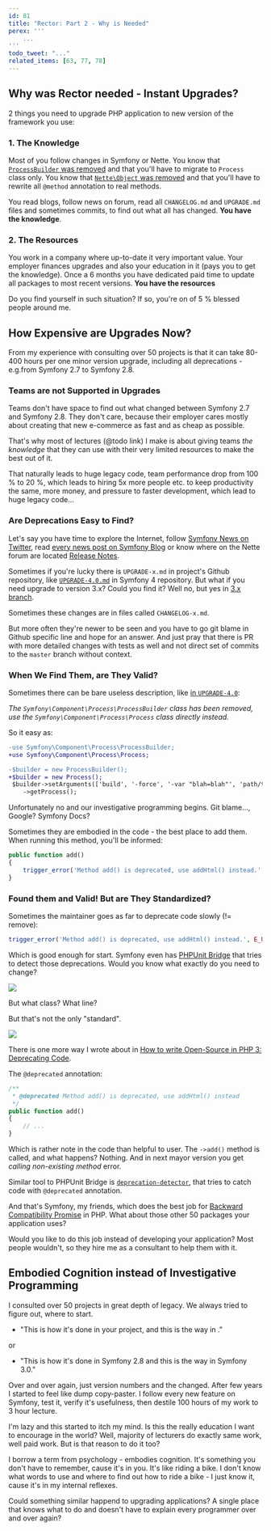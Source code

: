 ```yaml
---
id: 81
title: "Rector: Part 2 - Why is Needed"
perex: '''
    ...  
'''
todo_tweet: "..."
related_items: [63, 77, 78] 
---
```


## Why was Rector needed - Instant Upgrades? 

2 things you need to upgrade PHP application to new version of the framework you use:

### 1. The Knowledge

Most of you follow changes in Symfony or Nette. You know that [`ProcessBuilder` was removed](https://github.com/symfony/symfony/blob/master/UPGRADE-4.0.md#process) and that you'll have to migrate to `Process` class only. You know that [`Nette\Object` was removed](https://forum.nette.org/cs/26250-pojdte-otestovat-nette-2-4-rc) and that you'll have to rewrite all `@method` annotation to real methods.

You read blogs, follow news on forum, read all `CHANGELOG.md` and `UPGRADE.md` files and sometimes commits, to find out what all has changed. **You have the knowledge**.

### 2. The Resources

You work in a company where up-to-date it very important value. Your employer finances upgrades and also your education in it (pays you to get the knowledge). Once a 6 months you have dedicated paid time to update all packages to most recent versions. **You have the resources**

Do you find yourself in such situation? If so, you're on of 5 % blessed people around me.

## How Expensive are Upgrades Now?

From my experience with consulting over 50 projects is that it can take 80-400 hours per one minor version upgrade, including all deprecations - e.g.from Symfony 2.7 to Symfony 2.8. 

### Teams are not Supported in Upgrades

Teams don't have space to find out what changed between Symfony 2.7 and Symfony 2.8. They don't care, because their employer cares mostly about creating that new e-commerce as fast and as cheap as possible. 
  
That's why most of lectures (@todo link) I make is about giving teams *the knowledge* that they can use with their very limited resources to make the best out of it.
 
That naturally leads to huge legacy code, team performance drop from 100 % to 20 %, which leads to hiring 5x more people etc. to keep productivity the same, more money, and pressure to faster development, which lead to huge legacy code...
  
### Are Deprecations Easy to Find?
 
Let's say you have time to explore the Internet, follow [Symfony News on Twitter](https://twitter.com/symfony_en), read [every news post on Symfony Blog](https://symfony.com/blog/category/living-on-the-edge) or know where on the Nette forum are located [Release Notes](https://forum.nette.org/en/f78-release-announcements-news).

Sometimes if you're lucky there is `UPGRADE-x.md` in project's Github repository, like [`UPGRADE-4.0.md`](https://github.com/symfony/symfony/blob/master/UPGRADE-4.0.md) in Symfony 4 repository. But what if you need upgrade to version 3.x? Could you find it? Well no, but yes in [3.x branch](https://github.com/symfony/symfony/tree/3.4).

Sometimes these changes are in files called `CHANGELOG-x.md`.

But more often they're newer to be seen and you have to go git blame in Github specific line and hope for an answer. And just pray that there is PR with more detailed changes with tests as well and not direct set of commits to the `master` branch without context.

### When We Find Them, are They Valid?

Sometimes there can be bare useless description, like [in `UPGRADE-4.0`](https://github.com/symfony/symfony/blob/master/UPGRADE-4.0.md#process):

*The `Symfony\Component\Process\ProcessBuilder` class has been removed, use the `Symfony\Component\Process\Process` class directly instead.*

So it easy as:

```diff
-use Symfony\Component\Process\ProcessBuilder;
+use Symfony\Component\Process\Process;

-$builder = new ProcessBuilder();
+$builder = new Process();
 $builder->setArguments(['build', '-force', '-var "blah=blah"', 'path/to/json.json'])
    ->getProcess();
```

Unfortunately no and our investigative programming begins. Git blame..., Google? Symfony Docs?

Sometimes they are embodied in the code - the best place to add them. When running this method, you'll be informed: 
 
```php
public function add()
{
    trigger_error('Method add() is deprecated, use addHtml() instead.', E_USER_DEPRECATED);
}
```

### Found them and Valid! But are They Standardized?

Sometimes the maintainer goes as far to deprecate code slowly (!= remove):

```php
trigger_error('Method add() is deprecated, use addHtml() instead.', E_USER_DEPRECATED);
```

Which is good enough for start. Symfony even has [PHPUnit Bridge](https://symfony.com/doc/current/components/phpunit_bridge.html) that tries to detect those deprecations. Would you know what exactly do you need to change?

<img src="https://symfony.com/doc/current/_images/report.png">

But what class? What line?

But that's not the only "standard".

<a href="https://xkcd.com/927/
">
    <img src="https://imgs.xkcd.com/comics/standards.png">
</a>

There is one more way I wrote about in [How to write Open-Source in PHP 3: Deprecating Code](/blog/2017/09/11/how-to-write-open-source-in-php-3-deprecating-code/#today-s-topic-changed-method-name). 

The `@deprecated` annotation:

```php
/**
 * @deprecated Method add() is deprecated, use addHtml() instead
 */
public function add()
{
    // ...
}
```

Which is rather note in the code than helpful to user. The `->add()` method is called, and what happens? Nothing. And in next mayor version you get *calling non-existing method* error.

Similar tool to PHPUnit Bridge is [`deprecation-detector`](https://github.com/sensiolabs-de/deprecation-detector), that tries to catch code with `@deprecated` annotation.

And that's Symfony, my friends, which does the best job for [Backward Compatibility Promise](https://symfony.com/doc/current/contributing/code/bc.html) in PHP. What about those other 50 packages your application uses?

Would you like to do this job instead of developing your application? Most people wouldn't, so they hire me as a consultant to help them with it.

## Embodied Cognition instead of Investigative Programming

I consulted over 50 projects in great depth of legacy. We always tried to figure out, where to start. 

- "This is how it's done in your project, and this is the way in <the-desired-framework>."

or

- "This is how it's done in Symfony 2.8 and this is the way in Symfony 3.0."

Over and over again, just version numbers and the <the-desired-framework> changed. After few years I started to feel like dump copy-paster. I follow every new feature on Symfony, test it, verify it's usefulness, then destile 100 hours of my work to 3 hour lecture.
 
I'm lazy and this started to itch my mind. Is this the really education I want to encourage in the world? Well, majority of lecturers do exactly same work, well paid work. But is that reason to do it too?

I borrow a term from psychology - embodies cognition. It's something you don't have to remember, cause it's in you. It's like riding a bike. I don't know what words to use and where to find out how to ride a bike - I just know it, cause it's in  my internal reflexes.
 
Could something similar happend to upgrading applications? A single place that knows what to do and doesn't have to explain every programmer over and over again?

